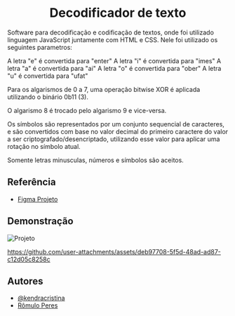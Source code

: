 <h1 align="center">Decodificador de texto</h1>

Software para decodificação e codificação de textos, onde foi utilizado linguagem JavaScript juntamente com HTML e CSS. Nele foi utilizado os seguintes parametros:

A letra "e" é convertida para "enter"
A letra "i" é convertida para "imes"
A letra "a" é convertida para "ai"
A letra "o" é convertida para "ober"
A letra "u" é convertida para "ufat"

Para os algarismos de 0 a 7, uma operação bitwise XOR é aplicada utilizando o binário 0b11 (3).

O algarismo 8 é trocado pelo algarismo 9 e vice-versa.

Os símbolos são representados por um conjunto sequencial de caracteres, e são convertidos com base no valor decimal do primeiro caractere do valor a ser criptografado/desencriptado, utilizando esse valor para aplicar uma rotação no símbolo atual.

Somente letras minusculas, números e símbolos são aceitos.


## Referência

 - [Figma Projeto](https://www.figma.com/design/tvFEYhVfZTjdJ5P24RGV21/Alura-Challenge---Desafio-1---L%C3%B3gica?node-id=0-1&t=Kz4maIZGVFkK0kyQ-0)
 

## Demonstração
![Projeto](https://github.com/user-attachments/assets/cce89506-99b6-4e98-86b9-c9365f960f9f)


https://github.com/user-attachments/assets/deb97708-5f5d-48ad-ad87-c12d05c8258c





## Autores

- [@kendracristina](https://www.linkedin.com/in/kendra-cristina/)
- [Rômulo Peres](https://www.linkedin.com/in/r%C3%B4mulo-peres-81a613231/)
